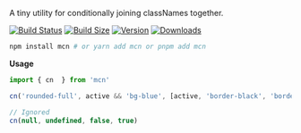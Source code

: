 A tiny utility for conditionally joining classNames together.

[![Build Status](https://img.shields.io/github/actions/workflow/status/Pingid/mcn/test.yml?branch=main&style=flat&colorA=000000&colorB=000000)](https://github.com/Pingid/mcn/actions?query=workflow:Test)
[![Build Size](https://img.shields.io/bundlephobia/minzip/mcn?label=bundle%20size&style=flat&colorA=000000&colorB=000000)](https://bundlephobia.com/result?p=mcn)
[![Version](https://img.shields.io/npm/v/mcn?style=flat&colorA=000000&colorB=000000)](https://www.npmjs.com/package/mcn)
[![Downloads](https://img.shields.io/npm/dt/mcn.svg?style=flat&colorA=000000&colorB=000000)](https://www.npmjs.com/package/mcn)

```bash
npm install mcn # or yarn add mcn or pnpm add mcn
```

**Usage**
```typescript
import { cn  } from 'mcn'

cn('rounded-full', active && 'bg-blue', [active, 'border-black', 'border-white'], { 'text-white': active })

// Ignored
cn(null, undefined, false, true)
```
